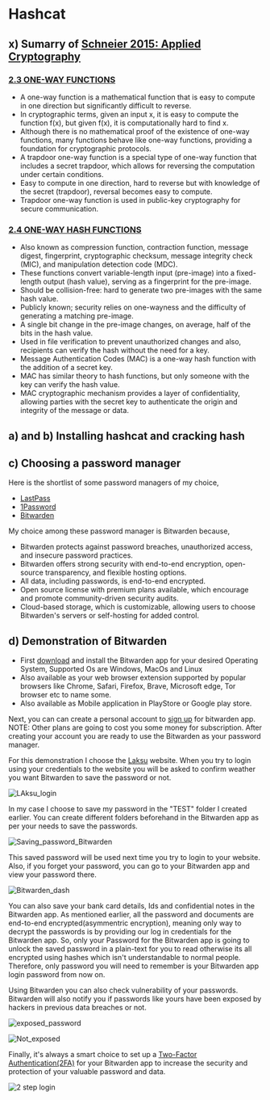 # Hashcat

## x) Sumarry of [Schneier 2015: Applied Cryptography](https://learning.oreilly.com/library/view/applied-cryptography-protocols/9781119096726/10_chap02.html#chap02)

### [2.3 ONE-WAY FUNCTIONS](https://learning.oreilly.com/library/view/applied-cryptography-protocols/9781119096726/10_chap02.html#chap02-sec003)

* A one-way function is a mathematical function that is easy to compute in one direction but significantly difficult to reverse.
* In cryptographic terms, given an input x, it is easy to compute the function f(x), but given f(x), it is computationally hard to find x.
* Although there is no mathematical proof of the existence of one-way functions, many functions behave like one-way functions, providing a foundation for cryptographic protocols.
* A trapdoor one-way function is a special type of one-way function that includes a secret trapdoor, which allows for reversing the computation under certain conditions.
* Easy to compute in one direction, hard to reverse but with knowledge of the secret (trapdoor), reversal becomes easy to compute.
* Trapdoor one-way function is used in public-key cryptography for secure communication.

### [2.4 ONE-WAY HASH FUNCTIONS](https://learning.oreilly.com/library/view/applied-cryptography-protocols/9781119096726/10_chap02.html#chap02-sec004)

* Also known as compression function, contraction function, message digest, fingerprint, cryptographic checksum, message integrity check (MIC), and manipulation detection code (MDC).
* These functions convert variable-length input (pre-image) into a fixed-length output (hash value), serving as a fingerprint for the pre-image.
* Should be collision-free: hard to generate two pre-images with the same hash value.
* Publicly known; security relies on one-wayness and the difficulty of generating a matching pre-image.
* A single bit change in the pre-image changes, on average, half of the bits in the hash value.
* Used in file verification to prevent unauthorized changes and also, recipients can verify the hash without the need for a key.
* Message Authentication Codes (MAC) is a one-way hash function with the addition of a secret key.
* MAC has similar theory to hash functions, but only someone with the key can verify the hash value.
* MAC cryptographic mechanism provides a layer of confidentiality, allowing parties with the secret key to authenticate the origin and integrity of the message or data.

## a) and b) Installing hashcat and cracking hash














## c) Choosing a password manager

Here is the shortlist of some password managers of my choice,

* [LastPass](https://www.lastpass.com/why-lastpass)
* [1Password](https://1password.com/product/features)
* [Bitwarden](https://bitwarden.com/about/)

My choice among these password manager is Bitwarden because,

* Bitwarden protects against password breaches, unauthorized access, and insecure password practices.
* Bitwarden offers strong security with end-to-end encryption, open-source transparency, and flexible hosting options.
* All data, including passwords, is end-to-end encrypted.
* Open source license with premium plans available, which encourage and promote community-driven security audits.
* Cloud-based storage, which is customizable, allowing users to choose Bitwarden's servers or self-hosting for added control.

## d) Demonstration of Bitwarden

* First [download](https://bitwarden.com/download/) and install the Bitwarden app for your desired Operating System, Supported Os are Windows, MacOs and Linux
* Also available as your web browser extension supported by popular browsers like Chrome, Safari, Firefox, Brave, Microsoft edge, Tor browser etc to name some.
* Also available as Mobile application in PlayStore or Google play store.

Next, you can can create a personal account to [sign up](https://vault.bitwarden.com/#/register?layout=default) for bitwarden app. NOTE: Other plans are going to cost you some money for subscription. After creating your account you are ready to use the Bitwarden as your password manager.

For this demonstration I choose the [Laksu](https://app.terokarvinen.com/) website. When you try to login using your credentials to the website you will be asked to confirm weather you want Bitwarden to save the password or not. 

![LAksu_login](https://github.com/bishwasghimire22/mymarkdownexecrise/assets/144313610/b7cdc2d5-987b-4d34-a925-473ebb98f691)

In my case I choose to save my password in the "TEST" folder I created earlier. You can create different folders beforehand in the Bitwarden app as per your needs to save the passwords.

![Saving_password_Bitwarden](https://github.com/bishwasghimire22/mymarkdownexecrise/assets/144313610/30895a38-3608-42e9-a945-fddf45518ad3)

This saved password will be used next time you try to login to your website. Also, if you forget your password, you can go to your Bitwarden app and view your password there.

![Bitwarden_dash](https://github.com/bishwasghimire22/mymarkdownexecrise/assets/144313610/2eca2318-00ae-4e74-803e-820b88a92177)

You can also save your bank card details, Ids and confidential notes in the Bitwarden app. As mentioned earlier, all the password and documents are end-to-end encrypted(asymmentric encryption), meaning only way to decrypt the passwords is by providing our log in credentials for the Bitwarden app. So, only your Password for the Bitwarden app is going to unlock the saved password in a plain-text for you to read otherwise its all encrypted using hashes which isn't understandable to normal people. Therefore, only password you will need to remember is your Bitwarden app login password from now on.

Using Bitwarden you can also check vulnerability of your passwords. Bitwarden will also notify you if passwords like yours have been exposed by hackers in previous data breaches or not.

![exposed_password](https://github.com/bishwasghimire22/mymarkdownexecrise/assets/144313610/bc925113-898c-4399-add4-a9d015441af1)

![Not_exposed](https://github.com/bishwasghimire22/mymarkdownexecrise/assets/144313610/f7d46049-b5c7-4b02-b4ee-2f0a324ef64b)

Finally, it's always a smart choice to set up a [Two-Factor Authentication(2FA)](https://bitwarden.com/help/setup-two-step-login/) for your Bitwarden app to increase the security and protection of your valuable password and data.


![2 step login](https://github.com/bishwasghimire22/mymarkdownexecrise/assets/144313610/d0b4449b-6d5c-4841-a0fd-813c5ca71eb4)





